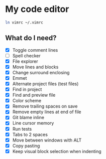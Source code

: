 # My code editor

```bash
ln vimrc ~/.vimrc
```

## What do I need?

- [x] Toggle comment lines
- [ ] Spell checker
- [x] File explorer
- [x] Move lines and blocks
- [x] Change surround enclosing
- [x] Emmet
- [x] Alternate project files (test files)
- [x] Find in project
- [x] Find and preview file
- [x] Color scheme
- [x] Remove trailing spaces on save
- [x] Remove empty lines at end of file
- [x] Git blame inline
- [x] Line cursor memory
- [x] Run tests
- [x] Tabs to 2 spaces
- [x] Move between windows with ALT
- [x] Copy pasting
- [x] Keep visual block selection when indenting
